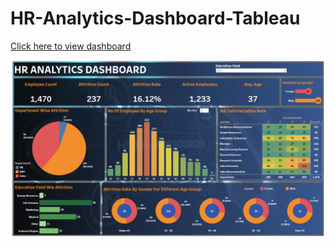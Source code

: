 # HR-Analytics-Dashboard-Tableau
<a href="https://public.tableau.com/views/HRANALYTICSDASHBOARD_16803247098970/HRANALYTICSDASHBOARD?:language=en-US&:display_count=n&:origin=viz_share_link">Click here to view dashboard</a>

![logo](https://github.com/gauraishwarya/HR-Analytics-Dashboard-Tableau/blob/main/HR%20Analytics%20Screenshoot.png?raw=true)
